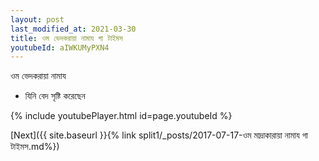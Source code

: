 ```yaml
---
layout: post
last_modified_at: 2021-03-30
title: ওম ভেদকরায়া নামায গা টাইমস
youtubeId: aIWKUMyPXN4
---
```

 
 
 ওম ভেদকরায়া নামায  
 
 -  যিনি বেদ সৃষ্টি করেছেন 
 
  
 
  
 
 
 
 
 
 


{% include youtubePlayer.html id=page.youtubeId %}
 
[Next]({{ site.baseurl }}{% link  split1/_posts/2017-07-17-ওম মাদ্রাকারায়া নামায গা টাইমস.md%})
 
